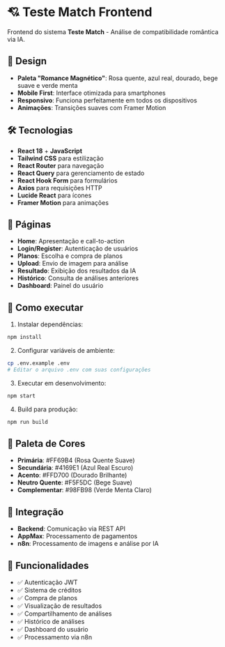 # 💘 Teste Match Frontend

Frontend do sistema **Teste Match** - Análise de compatibilidade romântica via IA.

## 🎨 Design

- **Paleta "Romance Magnético"**: Rosa quente, azul real, dourado, bege suave e verde menta
- **Mobile First**: Interface otimizada para smartphones
- **Responsivo**: Funciona perfeitamente em todos os dispositivos
- **Animações**: Transições suaves com Framer Motion

## 🛠️ Tecnologias

- **React 18** + **JavaScript**
- **Tailwind CSS** para estilização
- **React Router** para navegação
- **React Query** para gerenciamento de estado
- **React Hook Form** para formulários
- **Axios** para requisições HTTP
- **Lucide React** para ícones
- **Framer Motion** para animações

## 📱 Páginas

- **Home**: Apresentação e call-to-action
- **Login/Register**: Autenticação de usuários
- **Planos**: Escolha e compra de planos
- **Upload**: Envio de imagem para análise
- **Resultado**: Exibição dos resultados da IA
- **Histórico**: Consulta de análises anteriores
- **Dashboard**: Painel do usuário

## 🚀 Como executar

1. Instalar dependências:
```bash
npm install
```

2. Configurar variáveis de ambiente:
```bash
cp .env.example .env
# Editar o arquivo .env com suas configurações
```

3. Executar em desenvolvimento:
```bash
npm start
```

4. Build para produção:
```bash
npm run build
```

## 🎨 Paleta de Cores

- **Primária**: #FF69B4 (Rosa Quente Suave)
- **Secundária**: #4169E1 (Azul Real Escuro)
- **Acento**: #FFD700 (Dourado Brilhante)
- **Neutro Quente**: #F5F5DC (Bege Suave)
- **Complementar**: #98FB98 (Verde Menta Claro)

## 📡 Integração

- **Backend**: Comunicação via REST API
- **AppMax**: Processamento de pagamentos
- **n8n**: Processamento de imagens e análise por IA

## 🔧 Funcionalidades

- ✅ Autenticação JWT
- ✅ Sistema de créditos
- ✅ Compra de planos
- ✅ Visualização de resultados
- ✅ Compartilhamento de análises
- ✅ Histórico de análises
- ✅ Dashboard do usuário
- ✅ Processamento via n8n
